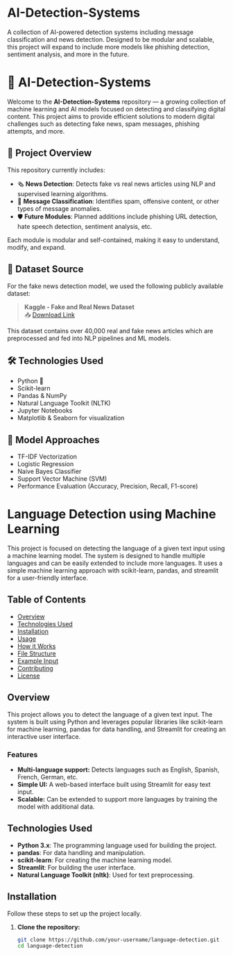 # AI-Detection-Systems
A collection of AI-powered detection systems including message classification and news detection. Designed to be modular and scalable, this project will expand to include more models like phishing detection, sentiment analysis, and more in the future.
# 🤖 AI-Detection-Systems

Welcome to the **AI-Detection-Systems** repository — a growing collection of machine learning and AI models focused on detecting and classifying digital content. This project aims to provide efficient solutions to modern digital challenges such as detecting fake news, spam messages, phishing attempts, and more.

## 🚀 Project Overview

This repository currently includes:

- 🗞 **News Detection**: Detects fake vs real news articles using NLP and supervised learning algorithms.
- 💬 **Message Classification**: Identifies spam, offensive content, or other types of message anomalies.
- 🛡️ **Future Modules**: Planned additions include phishing URL detection, hate speech detection, sentiment analysis, etc.

Each module is modular and self-contained, making it easy to understand, modify, and expand.

## 📁 Dataset Source

For the fake news detection model, we used the following publicly available dataset:

> **Kaggle - Fake and Real News Dataset**  
> 📥 [Download Link](https://www.kaggle.com/datasets/saurabhshahane/fake-news-classification)

This dataset contains over 40,000 real and fake news articles which are preprocessed and fed into NLP pipelines and ML models.

## 🛠 Technologies Used

- Python 🐍  
- Scikit-learn  
- Pandas & NumPy  
- Natural Language Toolkit (NLTK)  
- Jupyter Notebooks  
- Matplotlib & Seaborn for visualization  

## 🧠 Model Approaches

- TF-IDF Vectorization
- Logistic Regression
- Naive Bayes Classifier
- Support Vector Machine (SVM)
- Performance Evaluation (Accuracy, Precision, Recall, F1-score)



# Language Detection using Machine Learning

This project is focused on detecting the language of a given text input using a machine learning model. The system is designed to handle multiple languages and can be easily extended to include more languages. It uses a simple machine learning approach with scikit-learn, pandas, and streamlit for a user-friendly interface.

## Table of Contents

- [Overview](#overview)
- [Technologies Used](#technologies-used)
- [Installation](#installation)
- [Usage](#usage)
- [How it Works](#how-it-works)
- [File Structure](#file-structure)
- [Example Input](#example-input)
- [Contributing](#contributing)
- [License](#license)

## Overview

This project allows you to detect the language of a given text input. The system is built using Python and leverages popular libraries like scikit-learn for machine learning, pandas for data handling, and Streamlit for creating an interactive user interface.

### Features

- **Multi-language support:** Detects languages such as English, Spanish, French, German, etc.
- **Simple UI:** A web-based interface built using Streamlit for easy text input.
- **Scalable:** Can be extended to support more languages by training the model with additional data.

## Technologies Used

- **Python 3.x**: The programming language used for building the project.
- **pandas**: For data handling and manipulation.
- **scikit-learn**: For creating the machine learning model.
- **Streamlit**: For building the user interface.
- **Natural Language Toolkit (nltk)**: Used for text preprocessing.

## Installation

Follow these steps to set up the project locally.

1. **Clone the repository:**
   ```bash
   git clone https://github.com/your-username/language-detection.git
   cd language-detection
